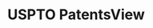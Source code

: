 ---
bigquery: https://console.cloud.google.com/bigquery?p=patents-public-data&d=patentsview&page=dataset
citation: Attribution should be given to PatentsView for use, distribution, or derivative
  works.
code: https://github.com/CSSIP-AIR/PatentsView-Code-Snippets/
contributors: USPTO
cost: None
description: 'PatentsView includes US patent data including raw data (summaries, applications,
  pregrant applications), disambugations of inventors and assignees, and inventor
  gender estimates.  Also foreign priority data, # of figures and sheets, and government
  interest statements.'
documentation: https://patentsview.org/query/builder-faqs
last_edit: 04/11/2022, 11:40:57
location: https://patentsview.org/
maintained_by: USPTO
record_creation_timestamp: 12/2/2020 17:20:46
schema_fields:
- classification_value
- city
- dependent
- disamb_inventor_id_20190312
- uuid
- sequence
- applicant_type
- disamb_inventor_id_20191231
- disamb_assignee_id_20191008
- section_id
- field_id
- subcategory_id
- disamb_inventor_id_20170808
- latin_name
- doc_type
- subgroup_id
- group_id
- inventor_id
- lawyer_id
- county_fips
- title
- group
- disamb_assignee_id_20200630
- term_disclaimer
- disamb_inventor_id_20181127
- id
- disamb_assignee_id_20191231
- date
- abstract
- location_id
- term_grant
- country
- latitude
- county
- state_fips
- term_extension
- f102_date
- name_last
- subsection_id
- disamb_inventor_id_20171226
- ipc_version_indicator
- classification_data_source
- contract_award_number
- symbol_position
- gi_statement
- patent_id
- field_title
- organization
- kind
- subclass
- disamb_inventor_id_20180528
- filename
- num
- rawassignee_id
- level_three
- rel_id
- disamb_inventor_id_20200929
- deceased
- latlong
- number
- series_code
- attribution_status
- disclaimer_date
- disamb_inventor_id_20171003
- organization_id
- assignee_id
- text
- f371_date
- male_flag
- exemplary
- disamb_inventor_id_20200331
- citation_id
- publication_number
- classification_status
- longitude
- disamb_inventor_id_20200630
- category_id
- num_sheets
- country_transformed
- disamb_inventor_id_20190820
- main_group
- disamb_assignee_id_20190312
- status
- disamb_inventor_id_20170307
- subclass_id
- length
- mainclass_id
- rule_47
- name_first
- subgroup
- relkind
- name
- num_claims
- male
- type
- disamb_assignee_id_20200929
- withdrawn
- disamb_assignee_id_20200331
- designation
- variety
- fname
- role
- _371_date
- lapse_of_patent
- rawlocation_id
- reldocno
- application_id
- category
- action_date
- rawinventor_id
- disamb_inventor_id_20191008
- classification_level
- state
- _102_date
- disamb_inventor_id_20201229
- sector_title
- doctype
- level_one
- ipc_class
- level_two
- disamb_assignee_id_20181127
- num_figures
- disamb_assignee_id_20190820
- lname
- section
shortname: patentsview
tags:
- disambiguation
- United States
- gender
terms_of_use: Creative Commons Attribution 4.0 International License.
timeframe: 1963-1999
title: USPTO PatentsView
uuid: cf1780b1-e265-4e49-8d1d-83b9cfe0fd9a
---